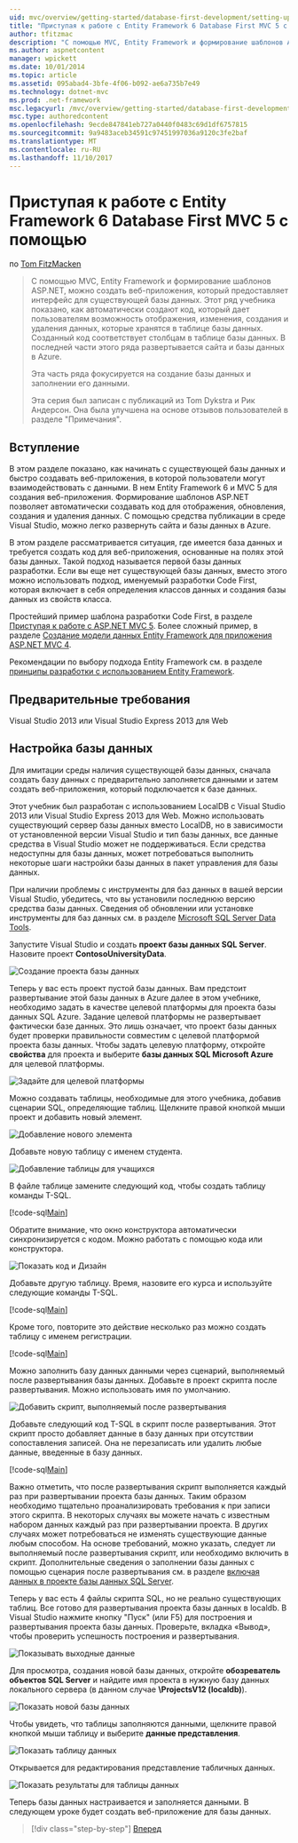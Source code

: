 ```yaml
---
uid: mvc/overview/getting-started/database-first-development/setting-up-database
title: "Приступая к работе с Entity Framework 6 Database First MVC 5 с помощью | Документы Microsoft"
author: tfitzmac
description: "С помощью MVC, Entity Framework и формирование шаблонов ASP.NET, можно создать веб-приложения, который предоставляет интерфейс для существующей базы данных. Этот учебник seri..."
ms.author: aspnetcontent
manager: wpickett
ms.date: 10/01/2014
ms.topic: article
ms.assetid: 095abad4-3bfe-4f06-b092-ae6a735b7e49
ms.technology: dotnet-mvc
ms.prod: .net-framework
msc.legacyurl: /mvc/overview/getting-started/database-first-development/setting-up-database
msc.type: authoredcontent
ms.openlocfilehash: 9ecde847841eb727a0440f0483c69d1df6757815
ms.sourcegitcommit: 9a9483aceb34591c97451997036a9120c3fe2baf
ms.translationtype: MT
ms.contentlocale: ru-RU
ms.lasthandoff: 11/10/2017
---
```

<a name="getting-started-with-entity-framework-6-database-first-using-mvc-5"></a>Приступая к работе с Entity Framework 6 Database First MVC 5 с помощью
====================
по [Tom FitzMacken](https://github.com/tfitzmac)

> С помощью MVC, Entity Framework и формирование шаблонов ASP.NET, можно создать веб-приложения, который предоставляет интерфейс для существующей базы данных. Этот ряд учебника показано, как автоматически создают код, который дает пользователям возможность отображения, изменения, создания и удаления данных, которые хранятся в таблице базы данных. Созданный код соответствует столбцам в таблице базы данных. В последней части этого ряда развертывается сайта и базы данных в Azure.
> 
> Эта часть ряда фокусируется на создание базы данных и заполнении его данными.
> 
> Эта серия был записан с публикаций из Tom Dykstra и Рик Андерсон. Она была улучшена на основе отзывов пользователей в разделе "Примечания".


## <a name="introduction"></a>Вступление

В этом разделе показано, как начинать с существующей базы данных и быстро создавать веб-приложения, в которой пользователи могут взаимодействовать с данными. В нем Entity Framework 6 и MVC 5 для создания веб-приложения. Формирование шаблонов ASP.NET позволяет автоматически создавать код для отображения, обновления, создания и удаления данных. С помощью средства публикации в среде Visual Studio, можно легко развернуть сайта и базы данных в Azure.

В этом разделе рассматривается ситуация, где имеется база данных и требуется создать код для веб-приложения, основанные на полях этой базы данных. Такой подход называется первой базы данных разработки. Если вы еще нет существующей базы данных, вместо этого можно использовать подход, именуемый разработки Code First, которая включает в себя определения классов данных и создания базы данных из свойств класса.

Простейший пример шаблона разработки Code First, в разделе [Приступая к работе с ASP.NET MVC 5](../introduction/getting-started.md). Более сложный пример, в разделе [Создание модели данных Entity Framework для приложения ASP.NET MVC 4](../getting-started-with-ef-using-mvc/creating-an-entity-framework-data-model-for-an-asp-net-mvc-application.md).

Рекомендации по выбору подхода Entity Framework см. в разделе [принципы разработки с использованием Entity Framework](https://msdn.microsoft.com/en-us/library/ms178359.aspx#dbfmfcf).

## <a name="prerequisites"></a>Предварительные требования

Visual Studio 2013 или Visual Studio Express 2013 для Web

## <a name="set-up-the-database"></a>Настройка базы данных

Для имитации среды наличия существующей базы данных, сначала создать базу данных с предварительно заполняется данными и затем создать веб-приложения, который подключается к базе данных.

Этот учебник был разработан с использованием LocalDB с Visual Studio 2013 или Visual Studio Express 2013 для Web. Можно использовать существующий сервер базы данных вместо LocalDB, но в зависимости от установленной версии Visual Studio и тип базы данных, все данные средства в Visual Studio может не поддерживаться. Если средства недоступны для базы данных, может потребоваться выполнить некоторые шаги настройки базы данных в пакет управления для базы данных.

При наличии проблемы с инструменты для баз данных в вашей версии Visual Studio, убедитесь, что вы установили последнюю версию средства базы данных. Сведения об обновлении или установке инструменты для баз данных см. в разделе [Microsoft SQL Server Data Tools](https://msdn.microsoft.com/en-us/data/hh297027).

Запустите Visual Studio и создать **проект базы данных SQL Server**. Назовите проект **ContosoUniversityData**.

![Создание проекта базы данных](setting-up-database/_static/image1.png)

Теперь у вас есть проект пустой базы данных. Вам предстоит развертывание этой базы данных в Azure далее в этом учебнике, необходимо задать в качестве целевой платформы для проекта базы данных SQL Azure. Задание целевой платформы не развертывает фактически базе данных. Это лишь означает, что проект базы данных будет проверки правильности совместим с целевой платформой проекта базы данных. Чтобы задать целевую платформу, откройте **свойства** для проекта и выберите **базы данных SQL Microsoft Azure** для целевой платформы.

![Задайте для целевой платформы](setting-up-database/_static/image2.png)

Можно создавать таблицы, необходимые для этого учебника, добавив сценарии SQL, определяющие таблиц. Щелкните правой кнопкой мыши проект и добавить новый элемент.

![Добавление нового элемента](setting-up-database/_static/image3.png)

Добавьте новую таблицу с именем студента.

![Добавление таблицы для учащихся](setting-up-database/_static/image4.png)

В файле таблице замените следующий код, чтобы создать таблицу команды T-SQL.

[!code-sql[Main](setting-up-database/samples/sample1.sql)]

Обратите внимание, что окно конструктора автоматически синхронизируется с кодом. Можно работать с помощью кода или конструктора.

![Показать код и Дизайн](setting-up-database/_static/image5.png)

Добавьте другую таблицу. Время, назовите его курса и используйте следующие команды T-SQL.

[!code-sql[Main](setting-up-database/samples/sample2.sql)]

Кроме того, повторите это действие несколько раз можно создать таблицу с именем регистрации.

[!code-sql[Main](setting-up-database/samples/sample3.sql)]

Можно заполнить базу данных данными через сценарий, выполняемый после развертывания базы данных. Добавьте в проект скрипта после развертывания. Можно использовать имя по умолчанию.

![Добавить скрипт, выполняемый после развертывания](setting-up-database/_static/image6.png)

Добавьте следующий код T-SQL в скрипт после развертывания. Этот скрипт просто добавляет данные в базу данных при отсутствии сопоставления записей. Она не перезаписать или удалить любые данные, введенные в базу данных.

[!code-sql[Main](setting-up-database/samples/sample4.sql)]

Важно отметить, что после развертывания скрипт выполняется каждый раз при развертывании проекта базы данных. Таким образом необходимо тщательно проанализировать требования к при записи этого скрипта. В некоторых случаях вы можете начать с известным набором данных каждый раз при развертывании проекта. В других случаях может потребоваться не изменять существующие данные любым способом. На основе требований, можно указать, следует ли выполняемый после развертывания скрипт, или необходимо включить в скрипт. Дополнительные сведения о заполнении базы данных с помощью сценария после развертывания см. в разделе [включая данных в проекте базы данных SQL Server](https://blogs.msdn.com/b/ssdt/archive/2012/02/02/including-data-in-an-sql-server-database-project.aspx).

Теперь у вас есть 4 файлы скрипта SQL, но не реально существующих таблиц. Все готово для развертывания проекта базы данных в localdb. В Visual Studio нажмите кнопку "Пуск" (или F5) для построения и развертывания проекта базы данных. Проверьте, вкладка «Вывод», чтобы проверить успешность построения и развертывания.

![Показывать выходные данные](setting-up-database/_static/image7.png)

Для просмотра, создания новой базы данных, откройте **обозреватель объектов SQL Server** и найдите имя проекта в нужную базу данных локального сервера (в данном случае **\ProjectsV12 (localdb)**).

![Показать новой базы данных](setting-up-database/_static/image8.png)

Чтобы увидеть, что таблицы заполняются данными, щелкните правой кнопкой мыши таблицу и выберите **данные представления**.

![Показать таблицу данных](setting-up-database/_static/image9.png)

Открывается для редактирования представление табличных данных.

![Показать результаты для таблицы данных](setting-up-database/_static/image10.png)

Теперь базы данных настраивается и заполняется данными. В следующем уроке будет создать веб-приложение для базы данных.

>[!div class="step-by-step"]
[Вперед](creating-the-web-application.md)
